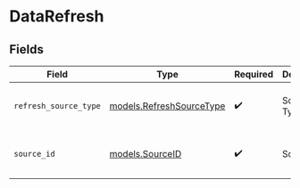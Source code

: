 # DataRefresh


## Fields

| Field                                                      | Type                                                       | Required                                                   | Description                                                | Example                                                    |
| ---------------------------------------------------------- | ---------------------------------------------------------- | ---------------------------------------------------------- | ---------------------------------------------------------- | ---------------------------------------------------------- |
| `refresh_source_type`                                      | [models.RefreshSourceType](../models/refreshsourcetype.md) | :heavy_check_mark:                                         | Source Type                                                | {<br/>"value": "webhook"<br/>}                             |
| `source_id`                                                | [models.SourceID](../models/sourceid.md)                   | :heavy_check_mark:                                         | Source ID                                                  | {<br/>"value": 77<br/>}                                    |